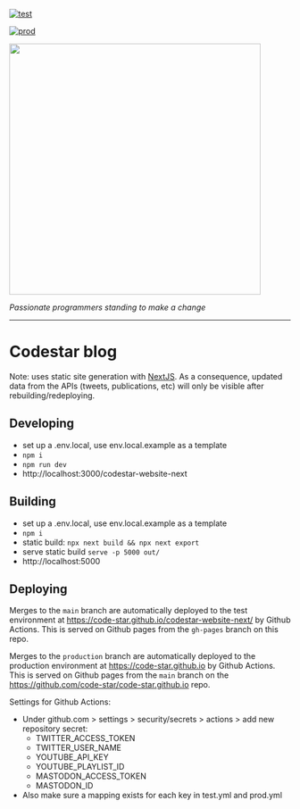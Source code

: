 [![test](https://github.com/code-star/codestar-website-next/actions/workflows/test.yml/badge.svg)](https://github.com/code-star/codestar-website-next/actions/workflows/test.yml)

[![prod](https://github.com/code-star/codestar-website-next/actions/workflows/prod.yml/badge.svg)](https://github.com/code-star/codestar-website-next/actions/workflows/prod.yml)

<img align=center src=https://github.com/user-attachments/assets/4edccc89-6004-49c6-bad6-590794577fc6 width=450 />

_Passionate programmers standing to make a change_

---

# Codestar blog

Note: uses static site generation with [NextJS](https://nextjs.org/). As a consequence, updated data from the APIs (tweets, publications, etc) will only be visible after rebuilding/redeploying.

## Developing

- set up a .env.local, use env.local.example as a template
- `npm i`
- `npm run dev`
- http://localhost:3000/codestar-website-next

## Building

- set up a .env.local, use env.local.example as a template
- `npm i`
- static build: `npx next build && npx next export`
- serve static build `serve -p 5000 out/`
- http://localhost:5000

## Deploying

Merges to the `main` branch are automatically deployed to the test environment at https://code-star.github.io/codestar-website-next/ by Github Actions. This is served on Github pages from the `gh-pages` branch on this repo.

Merges to the `production` branch are automatically deployed to the production environment at https://code-star.github.io by Github Actions. This is served on Github pages from the `main` branch on the https://github.com/code-star/code-star.github.io repo.

Settings for Github Actions:

- Under github.com > settings > security/secrets > actions > add new repository secret:
  - TWITTER_ACCESS_TOKEN
  - TWITTER_USER_NAME
  - YOUTUBE_API_KEY
  - YOUTUBE_PLAYLIST_ID
  - MASTODON_ACCESS_TOKEN
  - MASTODON_ID
- Also make sure a mapping exists for each key in test.yml and prod.yml
